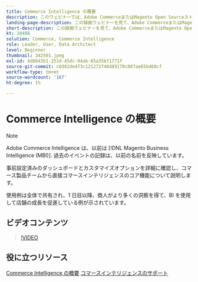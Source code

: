 ```yaml
---
title: Commerce Intelligence の概要
description: このウェビナーでは、Adobe CommerceまたはMagento Open Sourceストア向けの Commerce Intelligence のコア機能について説明します。
landing-page-description: この録画ウェビナーを見て、Adobe CommerceまたはMagento Open Sourceストア向けの Commerce Intelligence のコア機能について学びましょう。
short-description: この録画ウェビナーを見て、Adobe CommerceまたはMagento Open Sourceストア向けの Commerce Intelligence のコア機能について学びましょう。
kt: 10408
solution: Commerce, Commerce Intelligence
role: Leader, User, Data Architect
level: Beginner
thumbnail: 342501.jpeg
exl-id: 4d0843b1-251d-45dc-94ab-85a35b71771f
source-git-commit: c0382de473c121272f48d89170c887ae65bd60cf
workflow-type: tm+mt
source-wordcount: '167'
ht-degree: 1%

---
```


# Commerce Intelligence の概要

>[!NOTE]
>
>Adobe Commerce Intelligence は、以前は [!DNL Magento Business Intelligence (MBI)]. 過去のイベントの記録は、以前の名前を反映しています。

事前設定済みのダッシュボードとカスタマイズオプションを詳細に確認し、コマース製品チームから直接コマースインテリジェンスのコア機能について説明します。

使用例は全体で共有され、1 日目以降、商人がより多くの洞察を得て、BI を使用して店舗の成長を促進している例が示されています。

## ビデオコンテンツ

>[!VIDEO](https://video.tv.adobe.com/v/342501?quality=12&learn=on)

## 役に立つリソース

[Commerce Intelligence の概要](https://experienceleague.adobe.com/docs/commerce-business-intelligence/mbi/getting-started.html)
[コマースインテリジェンスのサポート](https://experienceleague.adobe.com/docs/commerce-knowledge-base/kb/troubleshooting/miscellaneous/mbi-service-policies.html)
